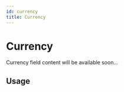 ```yaml
---
id: currency
title: Currency
---
```

# Currency

Currency field content will be available soon...

## Usage

